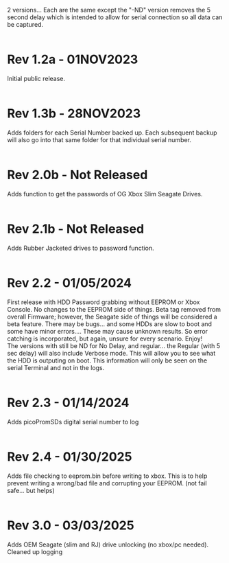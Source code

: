 2 versions...  Each are the same except the "-ND" version removes the 5 second delay which is intended to allow for serial connection so all data can be captured.<br><br>

# Rev 1.2a - 01NOV2023
Initial public release.<br><br>

# Rev 1.3b - 28NOV2023
Adds folders for each Serial Number backed up.  Each subsequent backup will also go into that same folder for that individual serial number.<br><br>

# Rev 2.0b - Not Released
Adds function to get the passwords of OG Xbox Slim Seagate Drives.<br><br>

# Rev 2.1b - Not Released
Adds Rubber Jacketed drives to password function.<br><br>

# Rev 2.2 - 01/05/2024
First release with HDD Password grabbing without EEPROM or Xbox Console.  No changes to the EEPROM side of things.  Beta tag removed from overall Firmware; however, the Seagate side of things will be considered a beta feature.  There may be bugs... and some HDDs are slow to boot and some have minor errors....  These may cause unknown results.  So error catching is incorporated, but again, unsure for every scenario.  Enjoy!<br>
The versions with still be ND for No Delay, and regular... the Regular (with 5 sec delay) will also include Verbose mode.  This will allow you to see what the HDD is outputing on boot.  This information will only be seen on the serial Terminal and not in the logs.<br><br>

# Rev 2.3 - 01/14/2024
Adds picoPromSDs digital serial number to log<br><br>

# Rev 2.4 - 01/30/2025
Adds file checking to eeprom.bin before writing to xbox.  This is to help prevent writing a wrong/bad file and corrupting your EEPROM.  (not fail safe... but helps)<br><br>

# Rev 3.0 - 03/03/2025
Adds OEM Seagate (slim and RJ) drive unlocking (no xbox/pc needed).
Cleaned up logging<br><br>